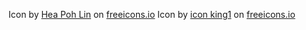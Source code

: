 Icon by <a href="https://freeicons.io/profile/29149">Hea Poh Lin</a> on <a href="https://freeicons.io">freeicons.io</a>
Icon by <a href="https://freeicons.io/profile/3">icon king1</a> on <a href="https://freeicons.io">freeicons.io</a>
